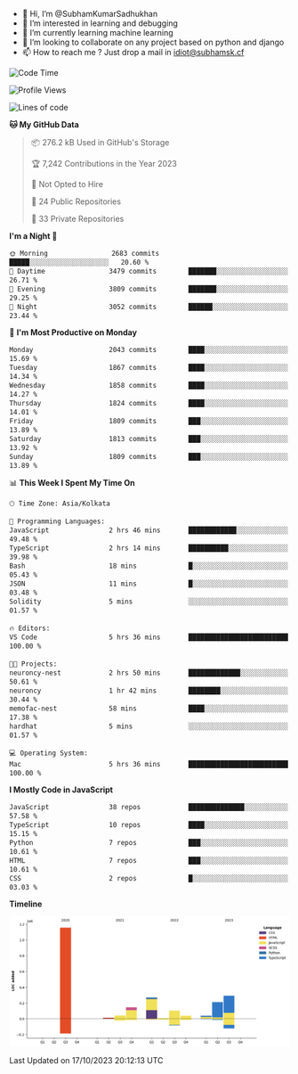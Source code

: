 - 👋 Hi, I’m @SubhamKumarSadhukhan
- 👀 I’m interested in learning and debugging
- 🌱 I’m currently learning machine learning
- 💞️ I’m looking to collaborate on any project based on python and django
- 📫 How to reach me ?
      Just drop a mail in idiot@subhamsk.cf

<!---
SubhamKumarSadhukhan/SubhamKumarSadhukhan is a ✨ special ✨ repository because its `README.md` (this file) appears on your GitHub profile.
You can click the Preview link to take a look at your changes.
--->


<!--START_SECTION:waka-->
![Code Time](http://img.shields.io/badge/Code%20Time-1%2C595%20hrs%2024%20mins-blue)

![Profile Views](http://img.shields.io/badge/Profile%20Views-1-blue)

![Lines of code](https://img.shields.io/badge/From%20Hello%20World%20I%27ve%20Written-2.3%20million%20lines%20of%20code-blue)

**🐱 My GitHub Data** 

> 📦 276.2 kB Used in GitHub's Storage 
 > 
> 🏆 7,242 Contributions in the Year 2023
 > 
> 🚫 Not Opted to Hire
 > 
> 📜 24 Public Repositories 
 > 
> 🔑 33 Private Repositories 
 > 
**I'm a Night 🦉** 

```text
🌞 Morning                2683 commits        █████░░░░░░░░░░░░░░░░░░░░   20.60 % 
🌆 Daytime                3479 commits        ███████░░░░░░░░░░░░░░░░░░   26.71 % 
🌃 Evening                3809 commits        ███████░░░░░░░░░░░░░░░░░░   29.25 % 
🌙 Night                  3052 commits        ██████░░░░░░░░░░░░░░░░░░░   23.44 % 
```
📅 **I'm Most Productive on Monday** 

```text
Monday                   2043 commits        ████░░░░░░░░░░░░░░░░░░░░░   15.69 % 
Tuesday                  1867 commits        ████░░░░░░░░░░░░░░░░░░░░░   14.34 % 
Wednesday                1858 commits        ████░░░░░░░░░░░░░░░░░░░░░   14.27 % 
Thursday                 1824 commits        ████░░░░░░░░░░░░░░░░░░░░░   14.01 % 
Friday                   1809 commits        ███░░░░░░░░░░░░░░░░░░░░░░   13.89 % 
Saturday                 1813 commits        ███░░░░░░░░░░░░░░░░░░░░░░   13.92 % 
Sunday                   1809 commits        ███░░░░░░░░░░░░░░░░░░░░░░   13.89 % 
```


📊 **This Week I Spent My Time On** 

```text
🕑︎ Time Zone: Asia/Kolkata

💬 Programming Languages: 
JavaScript               2 hrs 46 mins       ████████████░░░░░░░░░░░░░   49.48 % 
TypeScript               2 hrs 14 mins       ██████████░░░░░░░░░░░░░░░   39.98 % 
Bash                     18 mins             █░░░░░░░░░░░░░░░░░░░░░░░░   05.43 % 
JSON                     11 mins             █░░░░░░░░░░░░░░░░░░░░░░░░   03.48 % 
Solidity                 5 mins              ░░░░░░░░░░░░░░░░░░░░░░░░░   01.57 % 

🔥 Editors: 
VS Code                  5 hrs 36 mins       █████████████████████████   100.00 % 

🐱‍💻 Projects: 
neuroncy-nest            2 hrs 50 mins       █████████████░░░░░░░░░░░░   50.61 % 
neuroncy                 1 hr 42 mins        ████████░░░░░░░░░░░░░░░░░   30.44 % 
memofac-nest             58 mins             ████░░░░░░░░░░░░░░░░░░░░░   17.38 % 
hardhat                  5 mins              ░░░░░░░░░░░░░░░░░░░░░░░░░   01.57 % 

💻 Operating System: 
Mac                      5 hrs 36 mins       █████████████████████████   100.00 % 
```

**I Mostly Code in JavaScript** 

```text
JavaScript               38 repos            ██████████████░░░░░░░░░░░   57.58 % 
TypeScript               10 repos            ████░░░░░░░░░░░░░░░░░░░░░   15.15 % 
Python                   7 repos             ███░░░░░░░░░░░░░░░░░░░░░░   10.61 % 
HTML                     7 repos             ███░░░░░░░░░░░░░░░░░░░░░░   10.61 % 
CSS                      2 repos             █░░░░░░░░░░░░░░░░░░░░░░░░   03.03 % 
```



**Timeline**

![Lines of Code chart](https://raw.githubusercontent.com/SubhamKumarSadhukhan/SubhamKumarSadhukhan/main/assets/bar_graph.png)


 Last Updated on 17/10/2023 20:12:13 UTC
<!--END_SECTION:waka-->
